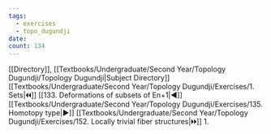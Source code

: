 ```yaml
---
tags:
  - exercises
  - topo_dugundji
date: 
count: 134
---
```

[[Directory]], [[Textbooks/Undergraduate/Second Year/Topology Dugundji/Topology Dugundji|Subject Directory]]
[[Textbooks/Undergraduate/Second Year/Topology Dugundji/Exercises/1. Sets|🞀🞀]] [[133. Deformations of subsets of En+1|◀]] [[Textbooks/Undergraduate/Second Year/Topology Dugundji/Exercises/135. Homotopy type|▶]] [[Textbooks/Undergraduate/Second Year/Topology Dugundji/Exercises/152. Locally trivial fiber structures|🞂🞂]]
1. 